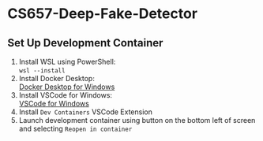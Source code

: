 # CS657-Deep-Fake-Detector


## Set Up Development Container
1. Install WSL using PowerShell:   
```wsl --install```
2. Install Docker Desktop:    
[Docker Desktop for Windows](https://desktop.docker.com/win/main/amd64/Docker%20Desktop%20Installer.exe?_gl=1*s8yam4*_ga*MTMyMjA0NjM4OS4xNjkzMDc1MDc5*_ga_XJWPQMJYHQ*MTY5MzA3NTA3OC4xLjEuMTY5MzA3NTUxMS42MC4wLjA.)
3. Install VSCode for Windows:   
[VSCode for Windows](https://code.visualstudio.com/sha/download?build=stable&os=win32-x64-user)
4. Install `Dev Containers` VSCode Extension
5. Launch development container using button on the bottom left of screen and selecting `Reopen in container`